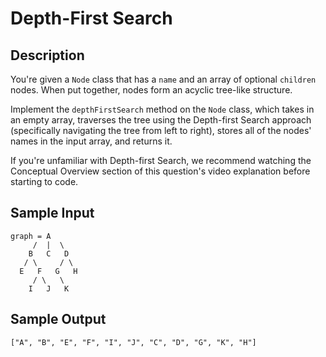 # Depth-First Search

## Description
You're given a `Node` class that has a `name` and an array of optional `children` nodes. When put together, nodes form an acyclic tree-like structure.

Implement the `depthFirstSearch` method on the `Node` class, which takes in an empty array, traverses the tree using the Depth-first Search approach (specifically navigating the tree from left to right), stores all of the nodes' names in the input array, and returns it.

If you're unfamiliar with Depth-first Search, we recommend watching the Conceptual Overview section of this question's video explanation before starting to code.

## Sample Input
```
graph = A
     /  |  \
    B   C   D
   / \     / \
  E   F   G   H
     / \   \
    I   J   K
```

## Sample Output
```
["A", "B", "E", "F", "I", "J", "C", "D", "G", "K", "H"]
```